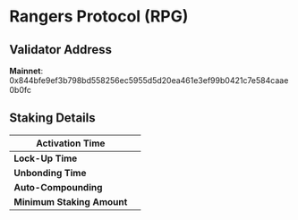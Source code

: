 # Rangers Protocol (RPG)

## **Validator Address**

**Mainnet**: 0x844bfe9ef3b798bd558256ec5955d5d20ea461e3ef99b0421c7e584caae0b0fc

## Staking Details

| **Activation Time**        |   |
| -------------------------- | - |
| **Lock-Up Time**           |   |
| **Unbonding Time**         |   |
| **Auto-Compounding**       |   |
| **Minimum Staking Amount** |   |

